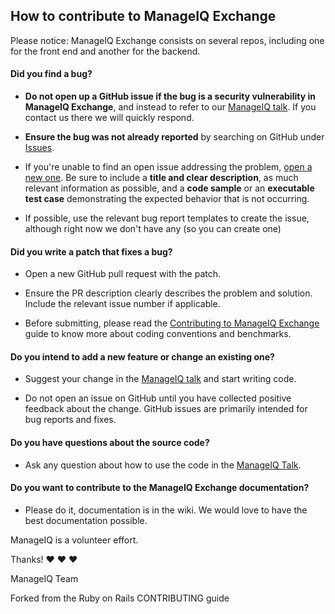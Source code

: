 ## How to contribute to ManageIQ Exchange

Please notice: ManageIQ Exchange consists on several repos, including one for the front end and another for the backend.

#### **Did you find a bug?**

* **Do not open up a GitHub issue if the bug is a security vulnerability
  in ManageIQ Exchange**, and instead to refer to our [ManageIQ talk](http://talk.manageiq.org/). If you contact us there we will quickly respond.

* **Ensure the bug was not already reported** by searching on GitHub under [Issues](https://github.com/miq-consumption/manageiq-exchange/issues).

* If you're unable to find an open issue addressing the problem, [open a new one](https://github.com/miq-consumption/manageiq-exchange/issues/new). Be sure to include a **title and clear description**, as much relevant information as possible, and a **code sample** or an **executable test case** demonstrating the expected behavior that is not occurring.

* If possible, use the relevant bug report templates to create the issue, although right now we don't have any (so you can create one)

#### **Did you write a patch that fixes a bug?**

* Open a new GitHub pull request with the patch.

* Ensure the PR description clearly describes the problem and solution. Include the relevant issue number if applicable.

* Before submitting, please read the [Contributing to ManageIQ Exchange](https://github.com/miq-consumption/manageiq-exchange/contributing.md) guide to know more about coding conventions and benchmarks.

#### **Do you intend to add a new feature or change an existing one?**

* Suggest your change in the [ManageIQ talk](http://talk.manageiq.org) and start writing code.

* Do not open an issue on GitHub until you have collected positive feedback about the change. GitHub issues are primarily intended for bug reports and fixes.

#### **Do you have questions about the source code?**

* Ask any question about how to use the code in the [ManageIQ Talk](http://talk.manageiq.org).

#### **Do you want to contribute to the ManageIQ Exchange documentation?**

* Please do it, documentation is in the wiki. We would love to have the best documentation possible.

ManageIQ is a volunteer effort.

Thanks! :heart: :heart: :heart:

ManageIQ Team


Forked from the Ruby on Rails CONTRIBUTING guide
